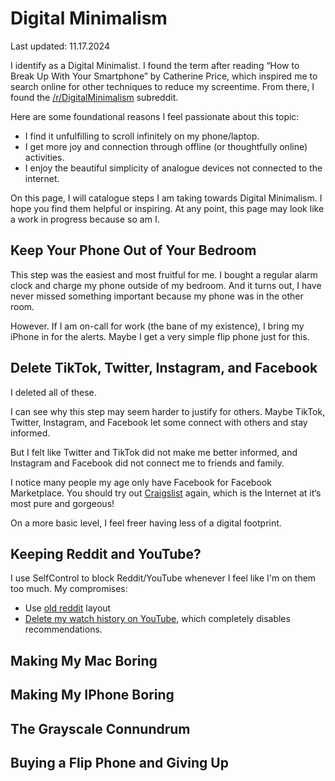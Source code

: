 # Digital Minimalism

Last updated: 11.17.2024

I identify as a Digital Minimalist. I found the term after reading “How to Break Up With Your Smartphone” by Catherine Price, which inspired me to search online for other techniques to reduce my screentime. From there, I found the [/r/DigitalMinimalism](https://www.reddit.com/r/digitialminimalism) subreddit.

Here are some foundational reasons I feel passionate about this topic:

- I find it unfulfilling to scroll infinitely on my phone/laptop.
- I get more joy and connection through offline (or thoughtfully online) activities.
- I enjoy the beautiful simplicity of analogue devices not connected to the internet.

On this page, I will catalogue steps I am taking towards Digital Minimalism. I hope you find them helpful or inspiring. At any point, this page may look like a work in progress because so am I.

## Keep Your Phone Out of Your Bedroom

This step was the easiest and most fruitful for me. I bought a regular alarm clock and charge my phone outside of my bedroom. And it turns out, I have never missed something important because my phone was in the other room.

However. If I am on-call for work (the bane of my existence), I bring my iPhone in for the alerts. Maybe I get a very simple flip phone just for this.

## Delete TikTok, Twitter, Instagram, and Facebook

I deleted all of these.

I can see why this step may seem harder to justify for others. Maybe TikTok, Twitter, Instagram, and Facebook let some connect with others and stay informed.

But I felt like Twitter and TikTok did not make me better informed, and Instagram and Facebook did not connect me to friends and family.

I notice many people my age only have Facebook for Facebook Marketplace. You should try out [Craigslist](craigslist.org) again, which is the Internet at it‘s most pure and gorgeous!

On a more basic level, I feel freer having less of a digital footprint.

## Keeping Reddit and YouTube?

I use SelfControl to block Reddit/YouTube whenever I feel like I'm on them too much. My compromises:

- Use [old reddit](https://old.reddit.com/) layout
- [Delete my watch history on YouTube](https://support.google.com/youtubemusic/answer/6364666?hl=en), which completely disables recommendations.

## Making My Mac Boring

## Making My IPhone Boring

## The Grayscale Connundrum

## Buying a Flip Phone and Giving Up
